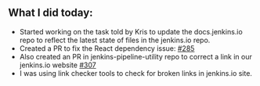 ## What I did today:
- Started working on the task told by Kris to update the docs.jenkins.io repo to reflect the latest state of files in the jenkins.io repo.
- Created a PR to fix the React dependency issue: [#285](https://github.com/jenkins-infra/docs.jenkins.io/pull/285)
- Also created an PR in jenkins-pipeline-utility repo to correct a link in our jenkins.io website [#307](https://github.com/jenkinsci/pipeline-utility-steps-plugin/pull/307)
- I was using link checker tools to check for broken links in jenkins.io site.